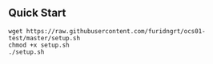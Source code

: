 ## Quick Start

```
wget https://raw.githubusercontent.com/furidngrt/ocs01-test/master/setup.sh
chmod +x setup.sh
./setup.sh
```
